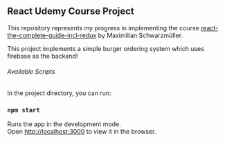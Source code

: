 ## React Udemy Course Project

This repository represents my progress in implementing the course 
[react-the-complete-guide-incl-redux](https://www.udemy.com/course/react-the-complete-guide-incl-redux) 
by Maximilian Schwarzmüller.

This project implements a simple burger ordering system which uses firebase as the backend! 


###### Available Scripts
In the project directory, you can run:

### `npm start`

Runs the app in the development mode.<br />
Open [http://localhost:3000](http://localhost:3000) to view it in the browser.

